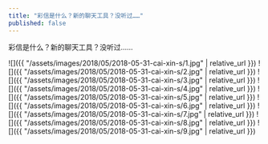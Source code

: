 ```yaml
---
title: "彩信是什么？新的聊天工具？没听过……"
published: false
---
```

彩信是什么？新的聊天工具？没听过……



![]({{ "/assets/images/2018/05/2018-05-31-cai-xin-s/1.jpg" | relative_url }})
![]({{ "/assets/images/2018/05/2018-05-31-cai-xin-s/2.jpg" | relative_url }})
![]({{ "/assets/images/2018/05/2018-05-31-cai-xin-s/3.jpg" | relative_url }})
![]({{ "/assets/images/2018/05/2018-05-31-cai-xin-s/4.jpg" | relative_url }})
![]({{ "/assets/images/2018/05/2018-05-31-cai-xin-s/5.jpg" | relative_url }})
![]({{ "/assets/images/2018/05/2018-05-31-cai-xin-s/6.jpg" | relative_url }})
![]({{ "/assets/images/2018/05/2018-05-31-cai-xin-s/7.jpg" | relative_url }})
![]({{ "/assets/images/2018/05/2018-05-31-cai-xin-s/8.jpg" | relative_url }})
![]({{ "/assets/images/2018/05/2018-05-31-cai-xin-s/9.jpg" | relative_url }})
